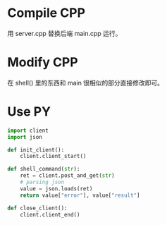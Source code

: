 # Compile CPP

用 server.cpp 替换后端 main.cpp 运行。

# Modify CPP

在 shell() 里的东西和 main 很相似的部分直接修改即可。

# Use PY

```python
import client
import json

def init_client():
    client.client_start()

def shell_command(str):
    ret = client.post_and_get(str)
    # parsing json
    value = json.loads(ret)
    return value["error"], value["result"]

def close_client():
    client.client_end()

```
